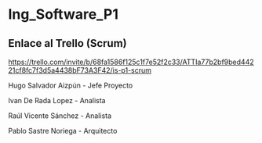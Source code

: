 # Ing_Software_P1

## Enlace al Trello (Scrum)
https://trello.com/invite/b/68fa1586f125c1f7e52f2c33/ATTIa77b2bf9bed44221cf8fc7f3d5a4438bF73A3F42/is-p1-scrum

Hugo Salvador Aizpún - Jefe Proyecto

Ivan De Rada Lopez - Analista

Raúl Vicente Sánchez - Analista

Pablo Sastre Noriega - Arquitecto
